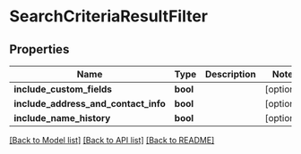 # SearchCriteriaResultFilter

## Properties
Name | Type | Description | Notes
------------ | ------------- | ------------- | -------------
**include_custom_fields** | **bool** |  | [optional] 
**include_address_and_contact_info** | **bool** |  | [optional] 
**include_name_history** | **bool** |  | [optional] 

[[Back to Model list]](../../README.md#documentation-for-models) [[Back to API list]](../../README.md#documentation-for-api-endpoints) [[Back to README]](../../README.md)


